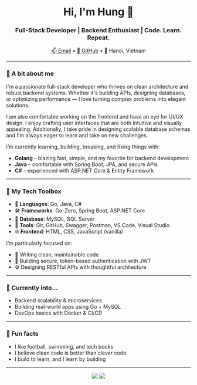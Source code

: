 <h1 align="center">Hi, I'm Hung 👋</h1>
<h3 align="center">Full-Stack Developer | Backend Enthusiast | Code. Learn. Repeat.</h3>

<p align="center">
  <a href="mailto:nguyenduyhungit17@gmail.com">📫 Email</a> • 
  <a href="https://github.com/NguyenDuyHungIT17">🐙 GitHub</a> • 
  📍 Hanoi, Vietnam
</p>

---

### 🚀 A bit about me

I'm a passionate full-stack developer who thrives on clean architecture and robust backend systems. Whether it's building APIs, designing databases, or optimizing performance — I love turning complex problems into elegant solutions.

I am also comfortable working on the frontend and have an eye for UI/UX design. I enjoy crafting user interfaces that are both intuitive and visually appealing. Additionally, I take pride in designing scalable database schemas and I'm always eager to learn and take on new challenges.

I’m currently learning, building, breaking, and fixing things with:

- **Golang** – blazing fast, simple, and my favorite for backend development  
- **Java** – comfortable with Spring Boot, JPA, and secure APIs  
- **C#** – experienced with ASP.NET Core & Entity Framework

---

### 🧰 My Tech Toolbox

- 🔧 **Languages**: Go, Java, C#
- 🛠 **Frameworks**: Go-Zero, Spring Boot, ASP.NET Core  
- 🧱 **Database**: MySQL, SQL Server  
- 🧪 **Tools**: Git, GitHub, Swagger, Postman, VS Code, Visual Studio  
- 🌐 **Frontend**: HTML, CSS, JavaScript (vanilla)

I’m particularly focused on:

- 🧠 Writing clean, maintainable code  
- 🔐 Building secure, token-based authentication with JWT  
- ⚙️ Designing RESTful APIs with thoughtful architecture

---

### 🧠 Currently into...

- Backend scalability & microservices  
- Building real-world apps using Go + MySQL  
- DevOps basics with Docker & CI/CD

---

### 🎯 Fun facts

- I like football, swimming, and tech books  
- I believe clean code is better than clever code  
- I build to learn, and I learn by building

---

<p align="center">
  <img src="https://github-readme-stats.vercel.app/api?username=NguyenDuyHungIT17&show_icons=true&theme=radical" />
  <img src="https://github-readme-stats.vercel.app/api/top-langs/?username=NguyenDuyHungIT17&layout=compact&theme=radical" />
</p>
